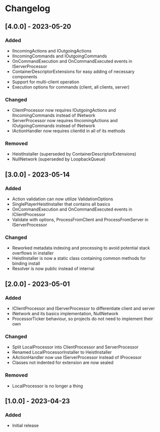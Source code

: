 # Changelog

## [4.0.0] - 2023-05-20

### Added
- IIncomingActions and IOutgoingActions
- IIncomingCommands and IOutgoingCommands
- OnCommandExecution and OnCommandExecuted events in IServerProcessor
- ContainerDescriptorExtensions for easy adding of necessary components
- Support for multi-client operation
- Execution options for commands (client, all clients, server)

### Changed
- ClientProcessor now requires IOutgoingActions and IIncomingCommands instead of INetwork
- ServerProcessor now requires IIncomingActions and IOutgoingCommands instead of INetwork
- IActionHandler now requires clientId in all of its methods

### Removed
- HeistInstaller (superseded by ContainerDescriptorExtensions)
- NullNetwork (superseded by LoopbackQueue)

## [3.0.0] - 2023-05-14

### Added
- Action validation can now utilize ValidationOptions
- SinglePlayerHeistInstaller that contains all basics
- OnCommandExecution and OnCommandExecuted events in IClientProcessor
- Validate with options, ProcessFromClient and ProcessFromServer in IServerProcessor  

### Changed
- Reworked metadata indexing and processing to avoid potential stack overflows in installer
- HeistInstaller is now a static class containing common methods for binding install
- Resolver is now public instead of internal

## [2.0.0] - 2023-05-01

### Added
- IClientProcessor and IServerProcessor to differentiate client and server
- INetwork and its basics implementation, NullNetwork
- ProcessorTicker behaviour, so projects do not need to implement their own

### Changed
- Split LocalProcessor into ClientProcessor and ServerProcessor
- Renamed LocalProcessorInstaller to HeistInstaller
- AActionHandler now use IServerProcessor instead of IProcessor
- Classes not indented for extension are now sealed

### Removed
- LocalProcessor is no longer a thing

## [1.0.0] - 2023-04-23

### Added
- Initial release